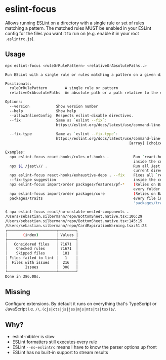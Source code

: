 # eslint-focus

Allows running ESLint on a directory with a single rule or set of rules matching a pattern.
The matched rules MUST be enabled in your ESLint config for the files you want it to run on (e.g. enable it in your root `.eslintrc.js`).

## Usage

```bash
npx eslint-focus <ruleOrRulePattern> <relativeOrAbsolutePaths..>

Run ESLint with a single rule or rules matching a pattern on a given directory.

Positionals:
  ruleOrRulePattern        A single rule or pattern                                                 [string]
  relativeOrAbsolutePaths  An absolute path or a path relative to the current working directory.    [string]

Options:
  --version            Show version number                                                         [boolean]
  --help               Show help                                                                   [boolean]
  --allowInlineConfig  Respects eslint-disable directives.                        [boolean] [default: false]
  --fix                Same as `eslint --fix`:
                       https://eslint.org/docs/latest/use/command-line-interface#--fix
                                                                                  [boolean] [default: false]
  --fix-type           Same as `eslint --fix-type`:
                       https://eslint.org/docs/latest/use/command-line-interface#--fix-type
                                                        [array] [choices: "problem", "suggestion", "layout"]

Examples:
  npx eslint-focus react-hooks/rules-of-hooks .           Run `react-hooks/rules-of-hooks` on every file
                                                          inside the current directory.
  npx $1 /jest\// .                                       Run all Jest rules on every file inside the
                                                          current directory.
  npx eslint-focus react-hooks/exhaustive-deps . --fix    Fixes all `react-hooks/exhaustive-deps` issues
  --fix-type suggestion                                   inside the current directory.
  npx eslint-focus import/order packages/features/pf-*    (Relies on Bash globbing) Run `import/order` on
                                                          every folder matching 'packages/features/pf-*'.
  npx eslint-focus import/order packages/core             (Relies on Bash globbing) Run `import/order` on
  packages/traits                                         every file inside 'packages/core' OR
                                                          'packages/traits'.
```

```bash
$ npx eslint-focus react/no-unstable-nested-components .
/Users/sebastian.silbermann/repo/BottomSheet.native.tsx:106:29
/Users/sebastian.silbermann/repo/BottomSheet.native.tsx:145:15
/Users/sebastian.silbermann/repo/CardExpirationWarning.tsx:51:23
┌──────────────────────┬────────┐
│       (index)        │ Values │
├──────────────────────┼────────┤
│   Considered files   │ 71671  │
│    Checked rules     │ 71671  │
│    Skipped files     │  181   │
│ Files failed to lint │   1    │
│  Files with issues   │  216   │
│        Issues        │  308   │
└──────────────────────┴────────┘
Done in 386.08s.
```

## Missing

Configure extensions. By default it runs on everything that's TypeScript or JavaScript i.e. `/\.(cjs|cts|js|jsx|mjs|mts|ts|tsx)$/`.

## Why?

- eslint-nibbler is slow
- ESLint formatters still executes every rule
- ESLint `--no-eslintrc` means I have to know the parser options up front
- ESLint has no built-in support to stream results
